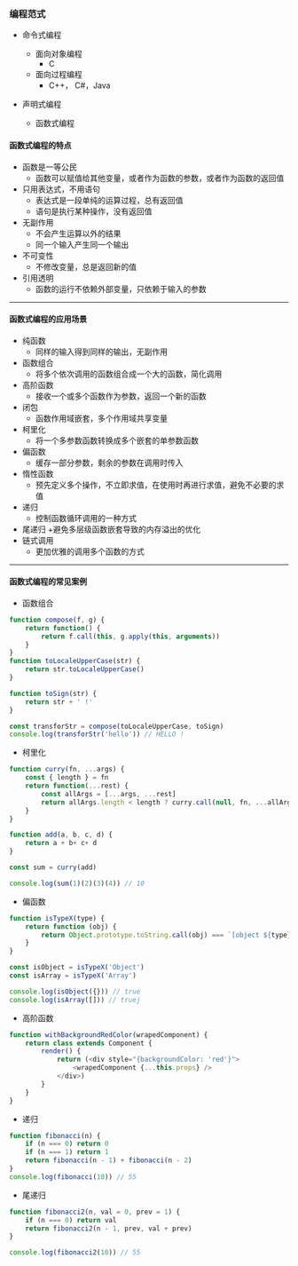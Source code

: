 ### 编程范式

+ 命令式编程
  + 面向对象编程
    + C
  + 面向过程编程
    + C++， C#，Java

+ 声明式编程
  + 函数式编程


#### 函数式编程的特点

+ 函数是一等公民
  + 函数可以赋值给其他变量，或者作为函数的参数，或者作为函数的返回值
+ 只用表达式，不用语句
  + 表达式是一段单纯的运算过程，总有返回值
  + 语句是执行某种操作，没有返回值
+ 无副作用
  + 不会产生运算以外的结果
  + 同一个输入产生同一个输出
+ 不可变性
  + 不修改变量，总是返回新的值
+ 引用透明
  + 函数的运行不依赖外部变量，只依赖于输入的参数

---

#### 函数式编程的应用场景

+ 纯函数
  + 同样的输入得到同样的输出，无副作用
+ 函数组合
  + 将多个依次调用的函数组合成一个大的函数，简化调用
+ 高阶函数
  + 接收一个或多个函数作为参数，返回一个新的函数
+ 闭包
  + 函数作用域嵌套，多个作用域共享变量
+ 柯里化
  + 将一个多参数函数转换成多个嵌套的单参数函数
+ 偏函数
  + 缓存一部分参数，剩余的参数在调用时传入
+ 惰性函数
  + 预先定义多个操作，不立即求值，在使用时再进行求值，避免不必要的求值
+ 递归
  + 控制函数循环调用的一种方式
+ 尾递归
  +避免多层级函数嵌套导致的内存溢出的优化
+ 链式调用
  + 更加优雅的调用多个函数的方式

---

#### 函数式编程的常见案例

+ 函数组合

```js
function compose(f, g) {
    return function() {
        return f.call(this, g.apply(this, arguments))
    }
}
function toLocaleUpperCase(str) {
    return str.toLocaleUpperCase()
}

function toSign(str) {
    return str + ' !'
}

const transforStr = compose(toLocaleUpperCase, toSign)
console.log(transforStr('hello')) // HELLO !
```

+ 柯里化

```js
function curry(fn, ...args) {
    const { length } = fn
    return function(...rest) {
        const allArgs = [...args, ...rest]
        return allArgs.length < length ? curry.call(null, fn, ...allArgs) : fn.apply(this, allArgs)
    }
}

function add(a, b, c, d) {
    return a + b+ c+ d
}

const sum = curry(add)

console.log(sum(1)(2)(3)(4)) // 10
```

+ 偏函数

```js
function isTypeX(type) {
    return function (obj) {
        return Object.prototype.toString.call(obj) === `[object ${type}]`
    }
}

const isObject = isTypeX('Object')
const isArray = isTypeX('Array')

console.log(isObject({})) // true
console.log(isArray([])) // truej
```

+ 高阶函数

```js
function withBackgroundRedColor(wrapedComponent) {
    return class extends Component {
        render() {
            return (<div style="{backgroundColor: 'red'}">
                <wrapedComponent {...this.props} />
            </div>)
        }
    }
}
```
+ 递归

```js
function fibonacci(n) {
    if (n === 0) return 0
    if (n === 1) return 1
    return fibonacci(n - 1) + fibonacci(n - 2)
}
console.log(fibonacci(10)) // 55
```

+ 尾递归

```js
function fibonacci2(n, val = 0, prev = 1) {
    if (n === 0) return val
    return fibonacci2(n - 1, prev, val + prev)
}

console.log(fibonacci2(10)) // 55
```
